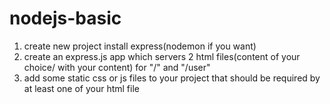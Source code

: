 # nodejs-basic
1. create new project install express(nodemon if you want)
2. create an express.js app which servers 2 html files(content of your choice/ with your  content) for "/" and "/user"
3. add some static css or js files to your project that should be required by at least one of your html file